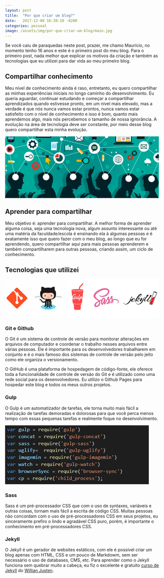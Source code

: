 ```yaml
---
layout: post
title:  "Por que criar um blog?"
date:   2017-12-08 16:30:10 -0200
categories: pessoal
image: /assets/img/por-que-criar-um-blog/main.jpg
---
```


Se você caiu de paraquedas neste post, prazer, me chamo Maurício, no momento tenho 16 anos e este é o primeiro post do meu blog. Para o primeiro post, nada melhor que explicar os motivos da criação e também as tecnologias que eu utilizei para dar vida ao meu primeiro blog.

## Compartilhar conhecimento
Meu nível de conhecimento ainda é raso, entretanto, eu quero compartilhar as minhas experiências iniciais no longo caminho do desenvolvimento. Eu queria aguardar, continuar estudando e começar a compartilhar aprendizados quando estivesse pronto, em um nível mais elevado, mas a verdade é que nós nunca vamos estar prontos, nunca vamos estar satisfeito com o nível de conhecimento e isso é bom, quanto mais aprendemos algo, mais nós percebemos o tamanho de nossa ignorância. A evolução na área de tecnologia deve ser constante, por meio desse blog quero compartilhar esta minha evolução.

![Compartilhar conhecimento](/assets/img/por-que-criar-um-blog/knowledge-sharing.jpg)

## Aprender para compartilhar
Meu objetivo é: aprender para compartilhar. A melhor forma de aprender alguma coisa, seja uma tecnologia nova, algum assunto interessante ou até uma matéria da faculdade/escola é ensinando ela à algumas pessoas e é exatamente isso que quero fazer com o meu blog, ao longo que eu for aprendendo, quero compartilhar aqui para mais pessoas aprenderem e também compartilharem para outras pessoas, criando assim, um ciclo de conhecimento.

## Tecnologias que utilizei

![Icones das tecnologias](/assets/img/por-que-criar-um-blog/tecnologias.jpg)

### Git e Github
O Git é um sistema de controle de versão para monitorar alterações em arquivos de computador e coordenar o trabalho nesses arquivos entre várias pessoas. Ele é importante para os desenvolvedores trabalharem em conjunto e é o mais
famoso dos sistemas de controle de versão pelo jeito como ele organiza o versionamento. 

O GitHub é uma plataforma de hospedagem de código-fonte, ele oferece toda a funcionalidade de controle de versão do Git e é utilizado como uma rede social para os desenvolvedores. Eu utilizo o Github Pages para hospedar este blog e todos os meus outros projetos.

### Gulp
O Gulp é um automatizador de tarefas, ele torna muito mais fácil a realização de tarefas demoradas e dolorosas para que você perca menos tempo com essas pequenas tarefas e realmente foque no desenvolvimento.

![Tarefas do meu blog](../assets/img/por-que-criar-um-blog/gulptasks-do-meu-blog.png)

### Sass
Sass é um pré-processador CSS que com o uso de syntaxes, variáveis e outras coisas, tornam mais fácil a escrita de código CSS. Muitas pessoas não concordam com o uso de pré-processadores CSS em seus projetos, eu sinceramente prefiro o lindo e agradável CSS puro, porém, é importante o conhecimento em pré-processadores CSS.

### Jekyll
O Jekyll é um gerador de websites estáticos, com ele é possível criar um blog apenas com HTML, CSS e um pouco de Markdowm, sem ser necessário o uso de databases, CMS, etc. Para aprender como o Jekyll funciona sem quebrar muito a cabeça, eu fiz o excelente e gratuito [curso de Jekyll](https://www.udemy.com/criando-sites-estaticos-com-jekyll) do [Willian Justen](https://twitter.com/Willian_justen).